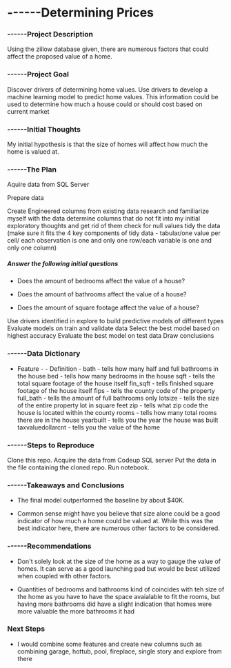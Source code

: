 # ------Determining Prices

### ------Project Description

Using the zillow database given, there are numerous factors that could affect the proposed value of a home.  

### ------Project Goal
Discover drivers of determining home values.
Use drivers to develop a machine learning model to predict home values.
This information could be used to determine how much a house could or should cost based on current market

### ------Initial Thoughts
My initial hypothesis is that the size of homes will affect how much the home is valued at. 

### ------The Plan
Aquire data from SQL Server

Prepare data

Create Engineered columns from existing data
research and familiarize myself with the data
determine columns that do not fit into my initial exploratory thoughts and get rid of them
check for null values
tidy the data (make sure it fits the 4 key components of tidy data - tabular/one value per cell/
               each observation is one and only one row/each variable is one and only one column)


##### Answer the following initial questions
- Does the amount of bedrooms affect the value of a house?

- Does the amount of bathrooms affect the value of a house?

- Does the amount of square footage affect the value of a house?

Use drivers identified in explore to build predictive models of different types
Evaluate models on train and validate data
Select the best model based on highest accuracy
Evaluate the best model on test data
Draw conclusions

### ------Data Dictionary
- Feature -               - Definition -
bath                      - tells how many half and full bathrooms in the house
bed                       - tells how many bedrooms in the house
sqft                      - tells the total square footage of the house itself
fin_sqft                  - tells finished square footage of the house itself
fips                      - tells the county code of the property 
full_bath                 - tells the amount of full bathrooms only
lotsize                   - tells the size of the entire property lot in square feet
zip                       - tells what zip code the house is located within the county
rooms                     - tells how many total rooms there are in the house
yearbuilt                 - tells you the year the house was built
taxvaluedollarcnt         - tells you the value of the home

### ------Steps to Reproduce
Clone this repo.
Acquire the data from Codeup SQL server
Put the data in the file containing the cloned repo.
Run notebook.

### ------Takeaways and Conclusions
* The final model outperformed the baseline by about $40K. 

* Common sense might have you believe that size alone could be a good indicator of how much a home could be valued at. While this was the best indicator here, there are numerous other factors to be considered. 

### ------Recommendations

* Don't solely look at the size of the home as a way to gauge the value of homes. It can serve as a good launching pad but would be best utilized when coupled with other factors.

* Quantities of bedrooms and bathrooms kind of coincides with teh size of the home as you have to have the space avaialable to fit the rooms, but having more bathrooms did have a slight indication that homes were more valuable the more bathrooms it had


### Next Steps
* I would combine some features and create new columns such as combining garage, hottub, pool, fireplace, single story and explore from there

